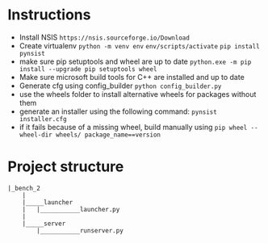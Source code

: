 # Instructions 

- Install NSIS 
    `https://nsis.sourceforge.io/Download`
- Create virtualenv
    `python -m venv env`
    `env/scripts/activate`
    `pip install pynsist`
- make sure pip setuptools and wheel are up to date
    `python.exe -m pip install --upgrade pip setuptools wheel`
- Make sure microsoft build tools for C++ are installed and up to date
- Generate cfg using config_builder
    `python config_builder.py`
- use the wheels folder to install alternative wheels for packages without them
- generate an installer using the following command:
    `pynsist installer.cfg`
- if it fails because of a missing wheel, build manually using 
    `pip wheel --wheel-dir wheels/ package_name==version`


# Project structure 
```
|_bench_2
    |
    |_____launcher
    |   |___________launcher.py
    |
    |_____server
        |___________runserver.py
```